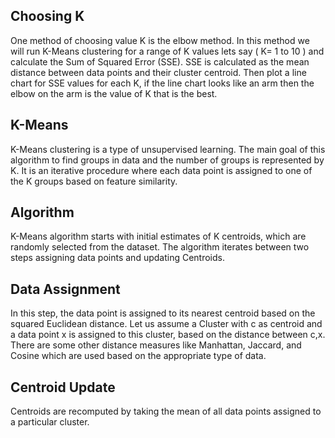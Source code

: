 ## Choosing K

One method of choosing value K is the elbow method. In this method we will run K-Means clustering for a range of K values lets say ( K= 1 to 10 ) and calculate the Sum of Squared Error (SSE). SSE is calculated as the mean distance between data points and their cluster centroid.
Then plot a line chart for SSE values for each K, if the line chart looks like an arm then the elbow on the arm is the value of K that is the best.

## K-Means
K-Means clustering is a type of unsupervised learning. The main goal of this algorithm to find groups in data and the number of groups is represented by K. It is an iterative procedure where each data point is assigned to one of the K groups based on feature similarity.

## Algorithm
K-Means algorithm starts with initial estimates of K centroids, which are randomly selected from the dataset. The algorithm iterates between two steps assigning data points and updating Centroids.

## Data Assignment
In this step, the data point is assigned to its nearest centroid based on the squared Euclidean distance. Let us assume a Cluster with c as centroid and a data point x is assigned to this cluster, based on the distance between c,x. There are some other distance measures like Manhattan, Jaccard, and Cosine which are used based on the appropriate type of data.

## Centroid Update
Centroids are recomputed by taking the mean of all data points assigned to a particular cluster.
